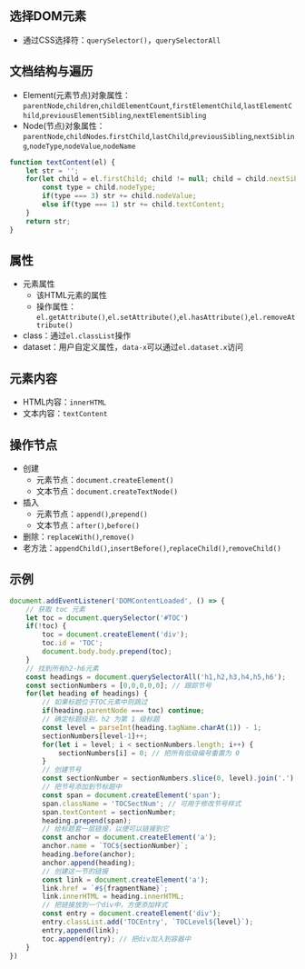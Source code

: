 
## 选择DOM元素

- 通过CSS选择符：`querySelector()`，`querySelectorAll`

## 文档结构与遍历

- Element(元素节点)对象属性：`parentNode`,`children`,`childElementCount`,`firstElementChild`,`lastElementChild`,`previousElementSibling`,`nextElementSibling`
- Node(节点)对象属性：`parentNode`,`childNodes`.`firstChild`,`lastChild`,`previousSibling`,`nextSibling`,`nodeType`,`nodeValue`,`nodeName`

```js
function textContent(el) {
	let str = '';
	for(let child = el.firstChild; child != null; child = child.nextSibling) {
		const type = child.nodeType;
		if(type === 3) str += child.nodeValue;
		else if(type === 1) str += child.textContent;
	}
	return str;
}
```

## 属性

- 元素属性
	- 该HTML元素的属性
	- 操作属性：`el.getAttribute()`,`el.setAttribute()`,`el.hasAttribute()`,`el.removeAttribute()`
- class：通过`el.classList`操作
- dataset：用户自定义属性，`data-x`可以通过`el.dataset.x`访问

## 元素内容

- HTML内容：`innerHTML`
- 文本内容：`textContent`

## 操作节点

- 创建
	- 元素节点：`document.createElement()`
	- 文本节点：`document.createTextNode()`
- 插入
	- 元素节点：`append()`,`prepend()`
	- 文本节点：`after()`,`before()`
- 删除：`replaceWith()`,`remove()`
- 老方法：`appendChild()`,`insertBefore()`,`replaceChild()`,`removeChild()`

## 示例

```js
document.addEventListener('DOMContentLoaded', () => {
	// 获取 toc 元素
	let toc = document.querySelector('#TOC')
	if(!toc) {
		toc = document.createElement('div');
		toc.id = 'TOC';
		document.body.body.prepend(toc);
	}
	// 找到所有h2-h6元素
	const headings = document.querySelectorAll('h1,h2,h3,h4,h5,h6');
	const sectionNumbers = [0,0,0,0,0]; // 跟踪节号
	for(let heading of headings) {
		// 如果标题位于TOC元素中则跳过
		if(heading.parentNode === toc) continue;
		// 确定标题级别，h2 为第 1 级标题
		const level = parseInt(heading.tagName.charAt(1)) - 1;
		sectionNumbers[level-1]++;
		for(let i = level; i < sectionNumbers.length; i++) {
			sectionNumbers[i] = 0; // 把所有低级编号重置为 0
		}
		// 创建节号
		const sectionNumber = sectionNumbers.slice(0, level).join('.');
		// 把节号添加到节标题中
		const span = document.createElement('span');
		span.className = 'TOCSectNum'; // 可用于修改节号样式
		span.textContent = sectionNumber;
		heading.prepend(span);
		// 给标题套一层链接，以便可以链接到它
		const anchor = document.createElement('a');
		anchor.name = `TOC${sectionNumber}`;
		heading.before(anchor);
		anchor.append(heading);
		// 创建这一节的链接
		const link = document.createElement('a');
		link.href = `#${fragmentName}`;
		link.innerHTML = heading.innerHTML;
		// 把链接放到一个div中，方便添加样式
		const entry = document.createElement('div');
		entry.classList.add('TOCEntry', `TOCLevel${level}`);
		entry,append(link);
		toc.append(entry); // 把div加入到容器中
	}
})
```
